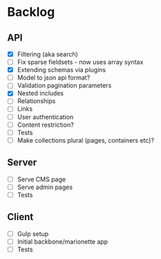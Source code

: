 # Backlog


## API

- [x] Filtering (aka search)
- [ ] Fix sparse fieldsets - now uses array syntax
- [x] Extending schemas via plugins
- [ ] Model to json api format?
- [ ] Validation pagination parameters
- [x] Nested includes
- [ ] Relationships
- [ ] Links
- [ ] User authentication
- [ ] Content restriction?
- [ ] Tests
- [ ] Make collections plural (pages, containers etc)?

## Server
- [ ] Serve CMS page
- [ ] Serve admin pages
- [ ] Tests

## Client
- [ ] Gulp setup
- [ ] Initial backbone/marionette app
- [ ] Tests
